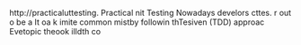 
http://practicaluttesting.
Practical nit Testing 
Nowadays develors cttes.  r out o be a
It   oa  k imite common mistby followin thTesiven  (TDD) approac Evetopic  theook  illdth co













